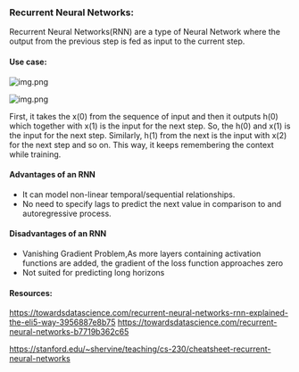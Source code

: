 
### Recurrent Neural Networks:

Recurrent Neural Networks(RNN) are a type of Neural Network where the output from the previous step is fed as input to the current step.

#### Use case:

![img.png](https://miro.medium.com/max/875/1*hEa9ciQBUQcN2rtIDoK3CA.png)

![img.png](https://miro.medium.com/max/875/1*NKhwsOYNUT5xU7Pyf6Znhg.png)

First, it takes the x(0) from the sequence of input and then it outputs h(0) which together with x(1) is the input for the next step. 
So, the h(0) and x(1) is the input for the next step. Similarly, h(1) from the next is the input with x(2) for the next step and so on. 
This way, it keeps remembering the context while training.

#### Advantages of an RNN

* It can model non-linear temporal/sequential relationships.
* No need to specify lags to predict the next value in comparison to and autoregressive process.

#### Disadvantages of an RNN

* Vanishing Gradient Problem,As more layers containing activation functions are added, the gradient of the loss function approaches zero
* Not suited for predicting long horizons

#### Resources: 

https://towardsdatascience.com/recurrent-neural-networks-rnn-explained-the-eli5-way-3956887e8b75
https://towardsdatascience.com/recurrent-neural-networks-b7719b362c65

https://stanford.edu/~shervine/teaching/cs-230/cheatsheet-recurrent-neural-networks
